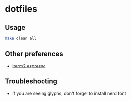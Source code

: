 # dotfiles

## Usage

```sh
make clean all
```

## Other preferences

- [iterm2 espresso](./external/iTerm2-Color-Schemes/schemes/Espresso.itermcolors)

## Troubleshooting

- If you are seeing glyphs, don't forget to install nerd font
